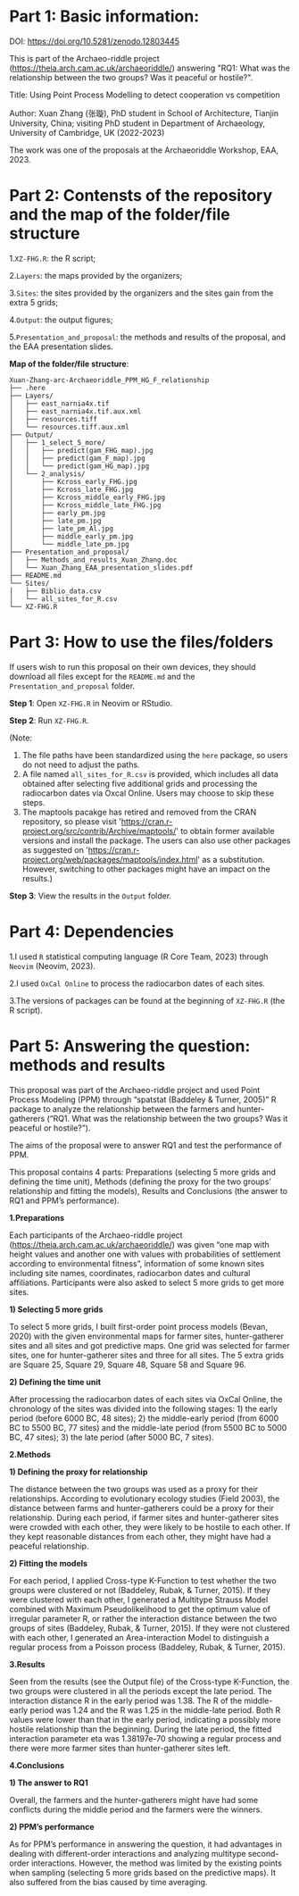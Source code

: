 # Part 1: Basic information:

DOI: https://doi.org/10.5281/zenodo.12803445

This is part of the Archaeo-riddle project (https://theia.arch.cam.ac.uk/archaeoriddle/) answering "RQ1: What was the relationship between the two groups? Was it peaceful or hostile?".

Title: Using Point Process Modelling to detect cooperation vs competition

Author: Xuan Zhang (张璇), PhD student in School of Architecture, Tianjin University, China; visiting PhD student in Department of Archaeology, University of Cambridge, UK (2022-2023) 

The work was one of the proposals at the Archaeoriddle Workshop, EAA, 2023.


# Part 2: Contensts of the repository and the map of the folder/file structure

1.`XZ-FHG.R`: the R script;

2.`Layers`: the maps provided by the organizers;

3.`Sites`: the sites provided by the organizers and the sites gain from the extra 5 grids;

4.`Output`: the output figures;

5.`Presentation_and_proposal`: the methods and results of the proposal, and the EAA presentation slides.

**Map of the folder/file structure**:

```
Xuan-Zhang-arc-Archaeoriddle_PPM_HG_F_relationship
├── .here
├── Layers/
│   ├── east_narnia4x.tif
│   ├── east_narnia4x.tif.aux.xml
│   ├── resources.tiff
│   └── resources.tiff.aux.xml
├── Output/
│   ├── 1_select_5_more/
│   │   ├── predict(gam_FHG_map).jpg
│   │   ├── predict(gam_F_map).jpg
│   │   └── predict(gam_HG_map).jpg
│   └── 2_analysis/
│       ├── Kcross_early_FHG.jpg
│       ├── Kcross_late_FHG.jpg
│       ├── Kcross_middle_early_FHG.jpg
│       ├── Kcross_middle_late_FHG.jpg
│       ├── early_pm.jpg
│       ├── late_pm.jpg
│       ├── late_pm_Al.jpg
│       ├── middle_early_pm.jpg
│       └── middle_late_pm.jpg
├── Presentation_and_proposal/
│   ├── Methods_and_results_Xuan_Zhang.doc
│   └── Xuan_Zhang_EAA_presentation_slides.pdf
├── README.md
└── Sites/
│   ├── Biblio_data.csv
│   └── all_sites_for_R.csv
└── XZ-FHG.R
 ```


# Part 3: How to use the files/folders

If users wish to run this proposal on their own devices, they should download all files except for the `README.md` and the `Presentation_and_proposal` folder.  

**Step 1**: Open `XZ-FHG.R` in Neovim or RStudio.  

**Step 2**: Run `XZ-FHG.R`.

(Note: 
1) The file paths have been standardized using the `here` package, so users do not need to adjust the paths.
2) A file named `all_sites_for_R.csv` is provided, which includes all data obtained after selecting five additional grids and processing the radiocarbon dates via Oxcal Online. Users may choose to skip these steps.
3) The maptools pacakge has retired and removed from the CRAN repository, so please visit 'https://cran.r-project.org/src/contrib/Archive/maptools/' to obtain former available versions and install the package. The users can also use other packages as suggested on 'https://cran.r-project.org/web/packages/maptools/index.html' as a substitution. However, switching to other packages might have an impact on the results.) 

**Step 3**: View the results in the `Output` folder.


# Part 4: Dependencies

1.I used `R` statistical computing language (R Core Team, 2023) through `Neovim` (Neovim, 2023).

2.I used `OxCal Online` to process the radiocarbon dates of each sites.

3.The versions of packages can be found at the beginning of `XZ-FHG.R` (the R script).


# Part 5: Answering the question: methods and results

This proposal was part of the Archaeo-riddle project and used Point Process Modeling (PPM) through “spatstat (Baddeley & Turner, 2005)” R package to analyze the relationship between the farmers and hunter-gatherers (“RQ1. What was the relationship between the two groups? Was it peaceful or hostile?”). 

The aims of the proposal were to answer RQ1 and test the performance of PPM. 

This proposal contains 4 parts: Preparations (selecting 5 more grids and defining the time unit), Methods (defining the proxy for the two groups’ relationship and fitting the models), Results and Conclusions (the answer to RQ1 and PPM’s performance).

**1.Preparations**

Each participants of the Archaeo-riddle project (https://theia.arch.cam.ac.uk/archaeoriddle/) was given “one map with height values and another one with values with probabilities of settlement according to environmental fitness”, information of some known sites including site names, coordinates, radiocarbon dates and cultural affiliations. Participants were also asked to select 5 more grids to get more sites.

**1) Selecting 5 more grids**

To select 5 more grids, I built first-order point process models (Bevan, 2020) with the given environmental maps for farmer sites, hunter-gatherer sites and all sites and got predictive maps. One grid was selected for farmer sites, one for hunter-gatherer sites and three for all sites. The 5 extra grids are Square 25, Square 29, Square 48, Square 58 and Square 96.


**2) Defining the time unit**

After processing the radiocarbon dates of each sites via OxCal Online, the chronology of the sites was divided into the following stages: 1) the early period (before 6000 BC, 48 sites); 2) the middle-early period (from 6000 BC to 5500 BC, 77 sites) and the middle-late period (from 5500 BC to 5000 BC, 47 sites); 3) the late period (after 5000 BC, 7 sites). 

**2.Methods**

**1) Defining the proxy for relationship**

The distance between the two groups was used as a proxy for their relationships. According to evolutionary ecology studies (Field 2003), the distance between farms and hunter-gatherers could be a proxy for their relationship. During each period, if farmer sites and hunter-gatherer sites were crowded with each other, they were likely to be hostile to each other. If they kept reasonable distances from each other, they might have had a peaceful relationship. 

**2) Fitting the models**

For each period, I applied Cross-type K-Function to test whether the two groups were clustered or not (Baddeley, Rubak, & Turner, 2015). If they were clustered with each other, I generated a Multitype Strauss Model combined with Maximum Pseudolikelihood to get the optimum value of irregular parameter R, or rather the interaction distance between the two groups of sites (Baddeley, Rubak, & Turner, 2015). If they were not clustered with each other, I generated an Area-interaction Model to distinguish a regular process from a Poisson process (Baddeley, Rubak, & Turner, 2015). 

**3.Results**

Seen from the results (see the Output file) of the Cross-type K-Function, the two groups were clustered in all the periods except the late period. The interaction distance R in the early period was 1.38. The R of the middle-early period was 1.24 and the R was 1.25 in the middle-late period. Both R values were lower than that in the early period, indicating a possibly more hostile relationship than the beginning. During the late period, the fitted interaction parameter eta was 1.38197e-70 showing a regular process and there were more farmer sites than hunter-gatherer sites left. 

**4.Conclusions**

**1) The answer to RQ1**

Overall, the farmers and the hunter-gatherers might have had some conflicts during the middle period and the farmers were the winners. 

**2) PPM’s performance**

As for PPM’s performance in answering the question, it had advantages in dealing with different-order interactions and analyzing multitype second-order interactions. However, the method was limited by the existing points when sampling (selecting 5 more grids based on the predictive maps). It also suffered from the bias caused by time averaging.



